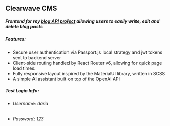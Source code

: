 <h2>Clearwave CMS</h2>
<h5>Frontend for my <a href='https://github.com/daria425/blog-api'>blog API project<a></a> allowing users to easily write, edit and delete blog posts</h5>
<h5>Features:</h5>
<ul>
  <li>Secure user authentication via Passport.js local strategy and jwt tokens sent to backend server</li>
  <li>Client-side routing handled by React Router v6, allowing for quick page load times</li>
  <li>Fully responsive layout inspired by the MaterialUI library, written in SCSS</li>
  <li>A simple AI assistant built on top of the OpenAI API</li>
</ul>
<h5>Test Login Info:</h5>
<ul>
  <li><h6>Username: daria</h6></li>
  <li><h6>Password: 123</h6></li>
</ul>
